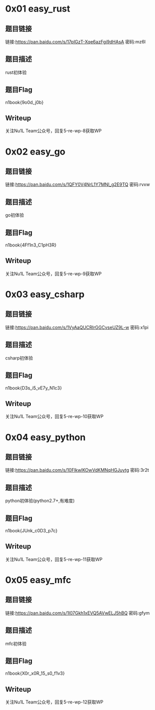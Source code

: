 # 0x01 easy_rust
## 题目链接
链接:https://pan.baidu.com/s/17plGzT-Xqe6azFgj9dHAsA 密码:mz6l

## 题目描述
rust初体验

## 题目Flag
n1book{9o0d_j0b}

## Writeup
关注Nu1L Team公众号，回复5-re-wp-8获取WP

# 0x02 easy_go
## 题目链接
链接:https://pan.baidu.com/s/1QFY0V4NrL1Y7MNl_g2E9TQ 密码:rvxw

## 题目描述
go初体验

## 题目Flag
n1book{4Ff1n3_C1pH3R}

## Writeup
关注Nu1L Team公众号，回复5-re-wp-9获取WP

# 0x03 easy_csharp
## 题目链接
链接:https://pan.baidu.com/s/1VyAaQUCRIrGGCvseUZ9L-w 密码:x1pi

## 题目描述
csharp初体验

## 题目Flag
n1book{D3s_i5_vE7y_N1c3}

## Writeup
关注Nu1L Team公众号，回复5-re-wp-10获取WP

# 0x04 easy_python
## 题目链接
链接:https://pan.baidu.com/s/10FlkwlKOwVdKMNqHGJuytg 密码:3r2t

## 题目描述
python初体验(python2.7+,有难度)

## 题目Flag
n1book{JUnk_c0D3_p7c}

## Writeup
关注Nu1L Team公众号，回复5-re-wp-11获取WP

# 0x05 easy_mfc
## 题目链接
链接:https://pan.baidu.com/s/1l07Gkh1xEVQ5AVwELJ5hBQ 密码:gfym

## 题目描述
mfc初体验

## 题目Flag
n1book{X0r_x0R_15_s0_f1v3}

## Writeup
关注Nu1L Team公众号，回复5-re-wp-12获取WP